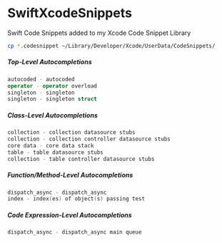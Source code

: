 # SwiftXcodeSnippets
Swift Code Snippets added to my Xcode Code Snippet Library

```bash
cp *.codesnippet ~/Library/Developer/Xcode/UserData/CodeSnippets/
```

##### Top-Level Autocompletions
```swift
autocoded - autocoded
operator - operator overload
singleton - singleton
singleton - singleton struct
```

##### Class-Level Autocompletions
```swift
collection - collection datasource stubs
collection - collection controller datasource stubs
core data - core data stack
table - table datasource stubs
collection - table controller datasource stubs
```

##### Function/Method-Level Autocompletions
```swift
dispatch_async - dispatch_async
index - index(es) of object(s) passing test
```

##### Code Expression-Level Autocompletions
```swift
dispatch_async - dispatch_async main queue
```
